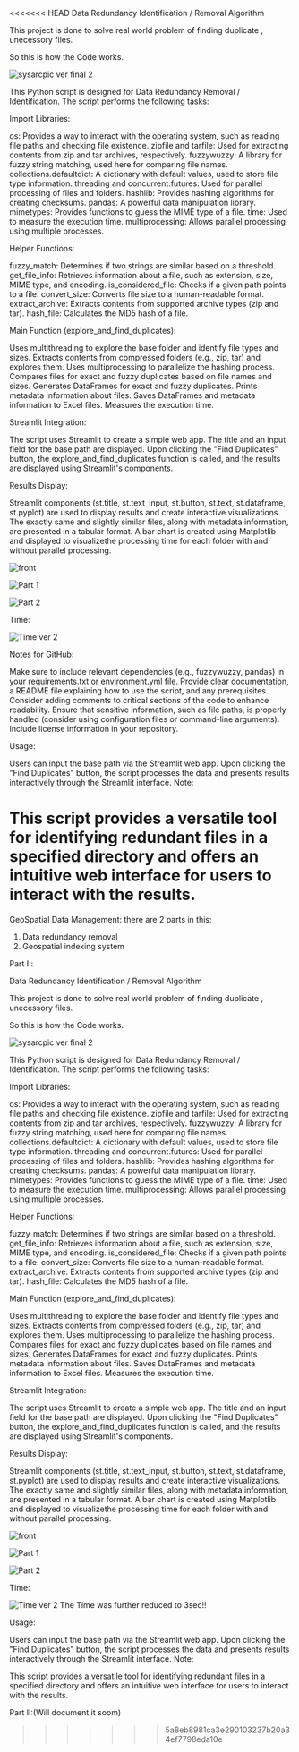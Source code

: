 <<<<<<< HEAD
Data Redundancy Identification / Removal Algorithm

This project is done to solve real world problem of finding duplicate , unecessory files.

So this is how the Code works.

![sysarcpic ver final 2](https://github.com/AdhvikVithun/Space-Hack/assets/148479685/97b1f2b6-c533-49eb-83ba-78f0b9dec312)


This Python script is designed for Data Redundancy Removal / Identification. The script performs the following tasks:

Import Libraries:

os: Provides a way to interact with the operating system, such as reading file paths and checking file existence.
zipfile and tarfile: Used for extracting contents from zip and tar archives, respectively.
fuzzywuzzy: A library for fuzzy string matching, used here for comparing file names.
collections.defaultdict: A dictionary with default values, used to store file type information.
threading and concurrent.futures: Used for parallel processing of files and folders.
hashlib: Provides hashing algorithms for creating checksums.
pandas: A powerful data manipulation library.
mimetypes: Provides functions to guess the MIME type of a file.
time: Used to measure the execution time.
multiprocessing: Allows parallel processing using multiple processes.


Helper Functions:

fuzzy_match: Determines if two strings are similar based on a threshold.
get_file_info: Retrieves information about a file, such as extension, size, MIME type, and encoding.
is_considered_file: Checks if a given path points to a file.
convert_size: Converts file size to a human-readable format.
extract_archive: Extracts contents from supported archive types (zip and tar).
hash_file: Calculates the MD5 hash of a file.


Main Function (explore_and_find_duplicates):

Uses multithreading to explore the base folder and identify file types and sizes.
Extracts contents from compressed folders (e.g., zip, tar) and explores them.
Uses multiprocessing to parallelize the hashing process.
Compares files for exact and fuzzy duplicates based on file names and sizes.
Generates DataFrames for exact and fuzzy duplicates.
Prints metadata information about files.
Saves DataFrames and metadata information to Excel files.
Measures the execution time.


Streamlit Integration:

The script uses Streamlit to create a simple web app.
The title and an input field for the base path are displayed.
Upon clicking the "Find Duplicates" button, the explore_and_find_duplicates function is called, and the results are displayed using Streamlit's components.

Results Display:

Streamlit components (st.title, st.text_input, st.button, st.text, st.dataframe, st.pyplot) are used to display results and create interactive visualizations.
The exactly same and slightly similar files, along with metadata information, are presented in a tabular format.
A bar chart is created using Matplotlib and displayed to visualizethe processing time for each folder with and without parallel processing.

![front](https://github.com/AdhvikVithun/Space-Hack/assets/148479685/60d9cb60-9d02-4809-b6c3-f4cb08a889d3)

![Part 1](https://github.com/AdhvikVithun/Space-Hack/assets/148479685/8affc244-29ac-454c-8f17-290108e14f2c)

![Part 2](https://github.com/AdhvikVithun/Space-Hack/assets/148479685/a597ad58-ab9c-4567-a673-109975f489b9)



Time: 


![Time ver 2](https://github.com/AdhvikVithun/Space-Hack/assets/148479685/807326e8-2a2b-4eeb-8ecc-d28adcb26f0d)


Notes for GitHub:

Make sure to include relevant dependencies (e.g., fuzzywuzzy, pandas) in your requirements.txt or environment.yml file.
Provide clear documentation, a README file explaining how to use the script, and any prerequisites.
Consider adding comments to critical sections of the code to enhance readability.
Ensure that sensitive information, such as file paths, is properly handled (consider using configuration files or command-line arguments).
Include license information in your repository.

Usage:

Users can input the base path via the Streamlit web app.
Upon clicking the "Find Duplicates" button, the script processes the data and presents results interactively through the Streamlit interface.
Note:

This script provides a versatile tool for identifying redundant files in a specified directory and offers an intuitive web interface for users to interact with the results.
=======
GeoSpatial Data Management:
there are 2 parts in this:
1) Data redundancy removal
2) Geospatial indexing system

Part I :

Data Redundancy Identification / Removal Algorithm

This project is done to solve real world problem of finding duplicate , unecessory files.

So this is how the Code works.

![sysarcpic ver final 2](https://github.com/AdhvikVithun/Space-Hack/assets/148479685/97b1f2b6-c533-49eb-83ba-78f0b9dec312)


This Python script is designed for Data Redundancy Removal / Identification. The script performs the following tasks:

Import Libraries:

os: Provides a way to interact with the operating system, such as reading file paths and checking file existence.
zipfile and tarfile: Used for extracting contents from zip and tar archives, respectively.
fuzzywuzzy: A library for fuzzy string matching, used here for comparing file names.
collections.defaultdict: A dictionary with default values, used to store file type information.
threading and concurrent.futures: Used for parallel processing of files and folders.
hashlib: Provides hashing algorithms for creating checksums.
pandas: A powerful data manipulation library.
mimetypes: Provides functions to guess the MIME type of a file.
time: Used to measure the execution time.
multiprocessing: Allows parallel processing using multiple processes.


Helper Functions:

fuzzy_match: Determines if two strings are similar based on a threshold.
get_file_info: Retrieves information about a file, such as extension, size, MIME type, and encoding.
is_considered_file: Checks if a given path points to a file.
convert_size: Converts file size to a human-readable format.
extract_archive: Extracts contents from supported archive types (zip and tar).
hash_file: Calculates the MD5 hash of a file.


Main Function (explore_and_find_duplicates):

Uses multithreading to explore the base folder and identify file types and sizes.
Extracts contents from compressed folders (e.g., zip, tar) and explores them.
Uses multiprocessing to parallelize the hashing process.
Compares files for exact and fuzzy duplicates based on file names and sizes.
Generates DataFrames for exact and fuzzy duplicates.
Prints metadata information about files.
Saves DataFrames and metadata information to Excel files.
Measures the execution time.


Streamlit Integration:

The script uses Streamlit to create a simple web app.
The title and an input field for the base path are displayed.
Upon clicking the "Find Duplicates" button, the explore_and_find_duplicates function is called, and the results are displayed using Streamlit's components.

Results Display:

Streamlit components (st.title, st.text_input, st.button, st.text, st.dataframe, st.pyplot) are used to display results and create interactive visualizations.
The exactly same and slightly similar files, along with metadata information, are presented in a tabular format.
A bar chart is created using Matplotlib and displayed to visualizethe processing time for each folder with and without parallel processing.

![front](https://github.com/AdhvikVithun/Space-Hack/assets/148479685/60d9cb60-9d02-4809-b6c3-f4cb08a889d3)

![Part 1](https://github.com/AdhvikVithun/Space-Hack/assets/148479685/8affc244-29ac-454c-8f17-290108e14f2c)

![Part 2](https://github.com/AdhvikVithun/Space-Hack/assets/148479685/a597ad58-ab9c-4567-a673-109975f489b9)



Time: 


![Time ver 2](https://github.com/AdhvikVithun/Space-Hack/assets/148479685/807326e8-2a2b-4eeb-8ecc-d28adcb26f0d)
The Time was further reduced to 3sec!!

Usage:

Users can input the base path via the Streamlit web app.
Upon clicking the "Find Duplicates" button, the script processes the data and presents results interactively through the Streamlit interface.
Note:

This script provides a versatile tool for identifying redundant files in a specified directory and offers an intuitive web interface for users to interact with the results.


Part II:(Will document it soom)
>>>>>>> 5a8eb8981ca3e290103237b20a34ef7798eda10e
